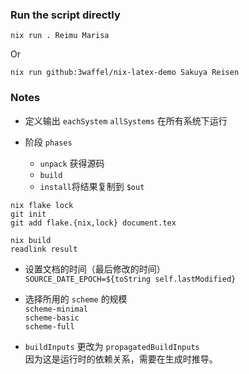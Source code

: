 
### Run the script directly
```
nix run . Reimu Marisa
```
Or
```
nix run github:3waffel/nix-latex-demo Sakuya Reisen
```

### Notes
+ 定义输出 `eachSystem` `allSystems` 在所有系统下运行

+ 阶段 `phases`  
    + `unpack` 获得源码  
    + `build`  
    + `install`将结果复制到 `$out`  

```
nix flake lock
git init 
git add flake.{nix,lock} document.tex

nix build 
readlink result
```

+ 设置文档的时间（最后修改的时间）  
`SOURCE_DATE_EPOCH=${toString self.lastModified}`

+ 选择所用的 `scheme` 的规模  
`scheme-minimal`  
`scheme-basic`  
`scheme-full`  

+ `buildInputs` 更改为 `propagatedBuildInputs`  
因为这是运行时的依赖关系，需要在生成时推导。
